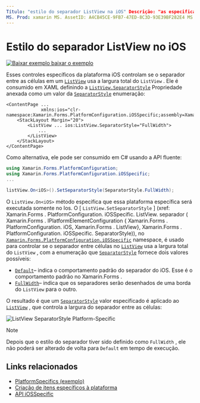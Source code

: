 ```yaml
---
Título: "estilo do separador ListView na iOS" Descrição: "as especificações da plataforma permitem consumir funcionalidade que só está disponível em uma plataforma específica, sem implementar renderizadores ou efeitos personalizados. Este artigo explica como consumir a plataforma específica do iOS que controla se o separador entre células em um ListView usa a largura total de ListView. "
MS. Prod: xamarin MS. AssetID: A4CB45CE-9FB7-47ED-8C3D-93E39BF282E4 MS. Technology: xamarin-Forms autor: davidbritch MS. Author: dabritch MS. Date: 10/24/2018 no-loc: [ Xamarin.Forms , Xamarin.Essentials ]
---
```


# <a name="listview-separator-style-on-ios"></a>Estilo do separador ListView no iOS

[![Baixar exemplo ](~/media/shared/download.png) baixar o exemplo](https://docs.microsoft.com/samples/xamarin/xamarin-forms-samples/userinterface-platformspecifics)

Esses controles específicos da plataforma iOS controlam se o separador entre as células em um [`ListView`](xref:Xamarin.Forms.ListView) usa a largura total do `ListView` . Ele é consumido em XAML definindo a [`ListView.SeparatorStyle`](xref:Xamarin.Forms.PlatformConfiguration.iOSSpecific.ListView.SeparatorStyleProperty) Propriedade anexada como um valor da [`SeparatorStyle`](xref:Xamarin.Forms.PlatformConfiguration.iOSSpecific.SeparatorStyle) enumeração:

```xaml
<ContentPage ...
             xmlns:ios="clr-namespace:Xamarin.Forms.PlatformConfiguration.iOSSpecific;assembly=Xamarin.Forms.Core">
    <StackLayout Margin="20">
        <ListView ... ios:ListView.SeparatorStyle="FullWidth">
            ...
        </ListView>
    </StackLayout>
</ContentPage>
```

Como alternativa, ele pode ser consumido em C# usando a API fluente:

```csharp
using Xamarin.Forms.PlatformConfiguration;
using Xamarin.Forms.PlatformConfiguration.iOSSpecific;
...

listView.On<iOS>().SetSeparatorStyle(SeparatorStyle.FullWidth);
```

O `ListView.On<iOS>` método especifica que essa plataforma específica será executada somente no Ios. O [ `ListView.SetSeparatorStyle` ] (xref: Xamarin.Forms . PlatformConfiguration. iOSSpecific. ListView. separador ( Xamarin.Forms . IPlatformElementConfiguration { Xamarin.Forms . PlatformConfiguration. iOS, Xamarin.Forms . ListView}, Xamarin.Forms . PlatformConfiguration. iOSSpecific. SeparatorStyle)), no [`Xamarin.Forms.PlatformConfiguration.iOSSpecific`](xref:Xamarin.Forms.PlatformConfiguration.iOSSpecific) namespace, é usado para controlar se o separador entre células no [`ListView`](xref:Xamarin.Forms.ListView) usa a largura total do `ListView` , com a enumeração que [`SeparatorStyle`](xref:Xamarin.Forms.PlatformConfiguration.iOSSpecific.SeparatorStyle) fornece dois valores possíveis:

- [`Default`](xref:Xamarin.Forms.PlatformConfiguration.iOSSpecific.SeparatorStyle.Default)– indica o comportamento padrão do separador do iOS. Esse é o comportamento padrão no Xamarin.Forms .
- [`FullWidth`](xref:Xamarin.Forms.PlatformConfiguration.iOSSpecific.SeparatorStyle.FullWidth)– indica que os separadores serão desenhados de uma borda do `ListView` para o outro.

O resultado é que um [`SeparatorStyle`](xref:Xamarin.Forms.PlatformConfiguration.iOSSpecific.SeparatorStyle) valor especificado é aplicado ao [`ListView`](xref:Xamarin.Forms.ListView) , que controla a largura do separador entre as células:

![](listview-separator-style-images/listview-separatorstyle.png "ListView SeparatorStyle Platform-Specific")

> [!NOTE]
> Depois que o estilo do separador tiver sido definido como `FullWidth` , ele não poderá ser alterado de volta para `Default` em tempo de execução.

## <a name="related-links"></a>Links relacionados

- [PlatformSpecifics (exemplo)](https://docs.microsoft.com/samples/xamarin/xamarin-forms-samples/userinterface-platformspecifics)
- [Criação de itens específicos à plataforma](~/xamarin-forms/platform/platform-specifics/index.md#creating-platform-specifics)
- [API iOSSpecific](xref:Xamarin.Forms.PlatformConfiguration.iOSSpecific)
